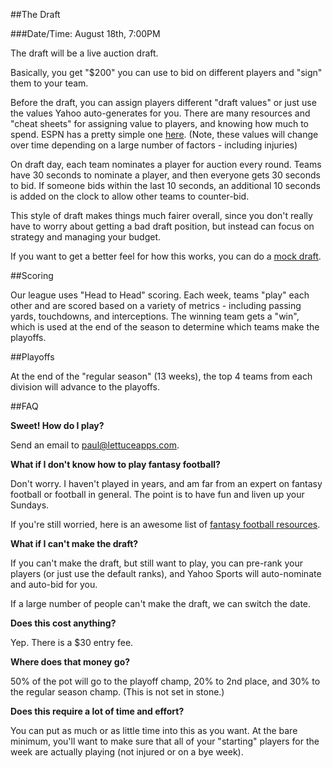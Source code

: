 ##The Draft
 
###Date/Time: August 18th, 7:00PM

The draft will be a live auction draft.

Basically, you get "$200" you can use to bid on different players and "sign" them to your team. 

Before the draft, you can assign players different "draft values" or just use the values Yahoo auto-generates for you. There are many resources and "cheat sheets" for assigning value to players, and knowing how much to spend. ESPN has a pretty simple one [here](http://g.espncdn.com/s/ffldraftkit/13/NFLDK2K13_CS_Stand$.pdf?addata=2013=ffldft_chtsht_standvalues_xxx). (Note, these values will change over time depending on a large number of factors - including injuries)

On draft day, each team nominates a player for auction every round. Teams have 30 seconds to nominate a player, and then everyone gets 30 seconds to bid. If someone bids within the last 10 seconds, an additional 10 seconds is added on the clock to allow other teams to counter-bid.

This style of draft makes things much fairer overall, since you don't really have to worry about getting a bad draft position, but instead can focus on strategy and managing your budget.

If you want to get a better feel for how this works, you can do a [mock draft](http://football.fantasysports.yahoo.com/f1/263499/mock_lobby?lobby=auction).

##Scoring

Our league uses "Head to Head" scoring. Each week, teams "play" each other and are scored based on a variety of metrics - including passing yards, touchdowns, and interceptions. The winning team gets a "win", which is used at the end of the season to determine which teams make the playoffs.

##Playoffs

At the end of the "regular season" (13 weeks), the top 4 teams from each division will advance to the playoffs.

##FAQ

**Sweet! How do I play?**

Send an email to [paul@lettuceapps.com](mailto:paul@lettuceapps.com).

**What if I don't know how to play fantasy football?**

Don't worry. I haven't played in years, and am far from an expert on fantasy football or football in general. The point is to have fun and liven up your Sundays.

If you're still worried, here is an awesome list of [fantasy football resources](http://www.reddit.com/r/fantasyfootball/comments/1j3isn/since_now_is_the_time_of_year_everyone_starts/).

**What if I can't make the draft?**

If you can't make the draft, but still want to play, you can pre-rank your players (or just use the default ranks), and Yahoo Sports will auto-nominate and auto-bid for you.

If a large number of people can't make the draft, we can switch the date.

**Does this cost anything?**

Yep. There is a $30 entry fee.

**Where does that money go?**

50% of the pot will go to the playoff champ, 20% to 2nd place, and 30% to the regular season champ. (This is not set in stone.)

**Does this require a lot of time and effort?**

You can put as much or as little time into this as you want. At the bare minimum, you'll want to make sure that all of your "starting" players for the week are actually playing (not injured or on a bye week).

